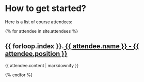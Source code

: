# How to get started?

Here is a list of course attendees:

{% for attendee in site.attendees %}
  <h2>
  {{ forloop.index }}.<a href="{{ attendee.url }}">
      {{ attendee.name }} - {{ attendee.position }}
    </a>
  </h2>
  <p>{{ attendee.content | markdownify }}</p>
{% endfor %}
